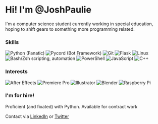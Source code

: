 <!-- This README.md was generated @ 2023-01-26 09:12:08.274300 -->

# Hi! I'm @JoshPaulie
I'm a computer science student currently working in special education, hoping to shift gears to something more programming related.

### Skills
![Python (Fanatic)](https://img.shields.io/badge/Python%20%28Fanatic%29-24273a?logo=Python&logoColor=eed49f) ![Pycord (Bot Framework)](https://img.shields.io/badge/Pycord%20%28Bot%20Framework%29-24273a?logo=Discord&logoColor=8aadf4) ![Git](https://img.shields.io/badge/Git-24273a?logo=Git&logoColor=f5a97f) ![Flask](https://img.shields.io/badge/Flask-24273a?logo=Flask&logoColor=a6da95) ![Linux](https://img.shields.io/badge/Linux-24273a?logo=Linux&logoColor=8bd5ca) ![Bash/Zsh scripting, automation](https://img.shields.io/badge/Bash/Zsh%20scripting%2C%20automation-24273a?logo=GNUBash&logoColor=f0c6c6) ![PowerShell](https://img.shields.io/badge/PowerShell-24273a?logo=PowerShell&logoColor=f4dbd6) ![JavaScript](https://img.shields.io/badge/JavaScript-24273a?logo=JavaScript&logoColor=eed49f) ![C++](https://img.shields.io/badge/C%2B%2B-24273a?logo=C%2B%2B&logoColor=7dc4e4)
### Interests
![After Effects](https://img.shields.io/badge/After%20Effects-24273a?logo=Adobe%20After%20Effects&logoColor=b7bdf8) ![Premiere Pro](https://img.shields.io/badge/Premiere%20Pro-24273a?logo=Adobe%20Premiere%20Pro&logoColor=c6a0f6) ![Illustrator](https://img.shields.io/badge/Illustrator-24273a?logo=Adobe%20Illustrator&logoColor=f5a97f) ![Blender](https://img.shields.io/badge/Blender-24273a?logo=Blender&logoColor=f5a97f) ![Raspberry Pi](https://img.shields.io/badge/Raspberry%20Pi-24273a?logo=Raspberry%20Pi&logoColor=ed8796)
### I'm for hire!
Proficient (and fixated) with Python. Available for contract work

Contact via [LinkedIn](https://www.linkedin.com/in/joshua-lee-88a8a5154) or [Twitter](https://twitter.com/itsbexli)

